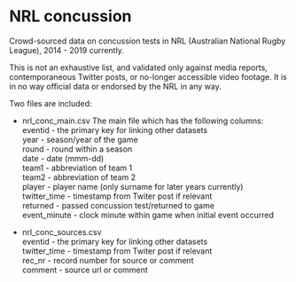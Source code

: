 # NRL concussion
Crowd-sourced data on concussion tests in NRL (Australian National Rugby League), 2014 - 2019 currently.

This is not an exhaustive list, and validated only against media reports, contemporaneous Twitter posts, or no-longer accessible video footage. It is in no way official data or endorsed by the NRL in any way.

Two files are included:

- nrl_conc_main.csv
The main file which has the following columns:  
eventid - the primary key for linking other datasets  
year - season/year of the game  
round - round within a season  
date - date (mmm-dd)  
team1 - abbreviation of team 1  
team2 - abbreviation of team 2  
player - player name (only surname for later years currently)  
twitter_time - timestamp from Twiter post if relevant  
returned - passed concussion test/returned to game  
event_minute - clock minute within game when initial event occurred  

- nrl_conc_sources.csv  
eventid - the primary key for linking other datasets  
twitter_time - timestamp from Twiter post if relevant  
rec_nr - record number for source or comment  
comment - source url or comment  
